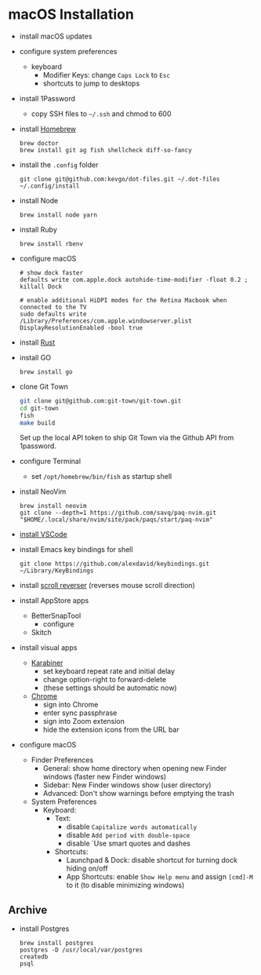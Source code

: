# macOS Installation

- install macOS updates

- configure system preferences

  - keyboard 
    - Modifier Keys: change `Caps Lock` to `Esc`
    - shortcuts to jump to desktops

- install 1Password

  - copy SSH files to `~/.ssh` and chmod to 600

- install [Homebrew](https://brew.sh)

  ```
  brew doctor
  brew install git ag fish shellcheck diff-so-fancy
  ```

- install the `.config` folder

  ```
  git clone git@github.com:kevgo/dot-files.git ~/.dot-files
  ~/.config/install
  ```

- install Node

  ```
  brew install node yarn
  ```

- install Ruby

  ```
  brew install rbenv
  ```

- configure macOS

  ```
  # show dock faster
  defaults write com.apple.dock autohide-time-modifier -float 0.2 ; killall Dock

  # enable additional HiDPI modes for the Retina Macbook when connected to the TV
  sudo defaults write /Library/Preferences/com.apple.windowserver.plist DisplayResolutionEnabled -bool true
  ```

- install [Rust](https://rustup.rs)

- install GO

  ```
  brew install go 
  ```

- clone Git Town

  ```bash
  git clone git@github.com:git-town/git-town.git
  cd git-town
  fish
  make build
  ```

  Set up the local API token to ship Git Town via the Github API
  from 1password.

- configure Terminal

  - set `/opt/homebrew/bin/fish` as startup shell

- install NeoVim

  ```
  brew install neovim
  git clone --depth=1 https://github.com/savq/paq-nvim.git "$HOME/.local/share/nvim/site/pack/paqs/start/paq-nvim"
  ```

- [install VSCode](vscode.md)

- install Emacs key bindings for shell

  ```
  git clone https://github.com/alexdavid/keybindings.git ~/Library/KeyBindings
  ```

- install [scroll reverser](https://pilotmoon.com/scrollreverser) (reverses mouse scroll direction)

- install AppStore apps

  - BetterSnapTool
    - configure
  - Skitch

- install visual apps

  - [Karabiner](https://pqrs.org/osx/karabiner/)
    - set keyboard repeat rate and initial delay
    - change option-right to forward-delete
    - (these settings should be automatic now)
  - [Chrome](https://www.google.com/chrome)
    - sign into Chrome
    - enter sync passphrase
    - sign into Zoom extension
    - hide the extension icons from the URL bar

- configure macOS

  - Finder Preferences
    - General: show home directory when opening new Finder windows (faster new Finder windows)
    - Sidebar: New Finder windows show (user directory)
    - Advanced: Don't show warnings before emptying the trash
  - System Preferences
    - Keyboard:
      - Text:
        - disable `Capitalize words automatically`
        - disable `Add period with double-space`
        - disable `Use smart quotes and dashes
      - Shortcuts:
        - Launchpad & Dock: disable shortcut for turning dock hiding on/off
        - App Shortcuts: enable `Show Help menu` and assign `[cmd]-M` to it (to disable minimizing windows)

## Archive

- install Postgres

  ```
  brew install postgres
  postgres -D /usr/local/var/postgres
  createdb
  psql
  ```
